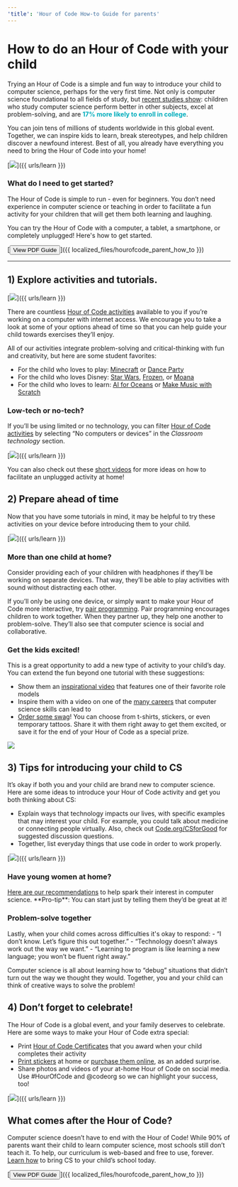```yaml
---
'title': 'Hour of Code How-to Guide for parents'
---
```


# How to do an Hour of Code with your child
Trying an Hour of Code is a simple and fun way to introduce your child to computer science, perhaps for the very first time. Not only is computer science foundational to all fields of study, but <a href="https://medium.com/@codeorg/cs-helps-students-outperform-in-school-college-and-workplace-66dd64a69536">recent studies show</a>: children who study computer science perform better in other subjects, excel at problem-solving, and are <font color="00adbc"><b>17% more likely to enroll in college</b></font>.

You can join tens of millions of students worldwide in this global event. Together, we can inspire kids to learn, break stereotypes, and help children discover a newfound interest. Best of all, you already have everything you need to bring the Hour of Code into your home!

[<img src="/images/fit-600/Marketing/mother-helping-her-daughter-use-a-laptop-4260325.jpg">]({{ urls/learn }})

<h3>What do I need to get started?</h3>
The Hour of Code is simple to run - even for beginners. You don’t need experience in computer science or teaching in order to facilitate a fun activity for your children that will get them both learning and laughing. 

You can try the Hour of Code with a computer, a tablet, a smartphone, or completely unplugged! Here's how to get started. 

[<button>View PDF Guide</button>]({{ localized_files/hourofcode_parent_how_to }})

***

## 1) Explore activities and tutorials. 

[<img src="/images/fit-600/tutorials.png">]({{ urls/learn }})

There are countless <a href="https://hourofcode.com/us/learn">Hour of Code activities</a> available to you if you’re working on a computer with internet access. We encourage you to take a look at some of your options ahead of time so that you can help guide your child towards exercises they’ll enjoy. 

All of our activities integrate problem-solving and critical-thinking with fun and creativity, but here are some student favorites: 

- For the child who loves to play: <a href="https://code.org/minecraft">Minecraft</a> or <a href="https://code.org/dance">Dance Party</a>
- For the child who loves Disney: <a href="https://code.org/starwars">Star Wars</a>, <a href="https://studio.code.org/s/frozen/lessons/1/levels/1">Frozen</a>, or <a href="https://partners.disney.com/hour-of-code?cds&cmp=vanity%7Cnatural%7Cus%7Cmoanahoc%7C">Moana</a>
- For the child who loves to learn: <a href="https://code.org/oceans">AI for Oceans</a> or <a href="https://scratch.mit.edu/projects/editor/?tutorial=music&utm_source=codeorg">Make Music with Scratch</a>

<h3>Low-tech or no-tech?</h3>
If you’ll be using limited or no technology, you can filter <a href="https://hourofcode.com/us/learn">Hour of Code activities</a> by selecting “No computers or devices” in the <em>Classroom technology</em> section.

[<img src="/images/fit-500/Marketing/filtering-activities-hoc.jpg">]({{ urls/learn }})

You can also check out these <a href="https://www.youtube.com/playlist?list=PLzdnOPI1iJNcpfa4LtbaIl35gqir_5XUu">short videos</a> for more ideas on how to facilitate an unplugged activity at home!

## 2) Prepare ahead of time
Now that you have some tutorials in mind, it may be helpful to try these activities on your device before introducing them to your child. 

[<img src="/images/fit-600/Marketing/father-and-children-looking-at-a-laptop-4260749.jpg">]({{ urls/learn }})

<h3>More than one child at home?</h3>
Consider providing each of your children with headphones if they’ll be working on separate devices. That way, they’ll be able to play activities with sound without distracting each other. 

If you’ll only be using one device, or simply want to make your Hour of Code more interactive, try <a href="https://www.youtube.com/watch?v=vgkahOzFH2Q">pair programming</a>. Pair programming encourages children to work together. When they partner up, they help one another to problem-solve. They’ll also see that computer science is social and collaborative.

<h3>Get the kids excited! </h3>
This is a great opportunity to add a new type of activity to your child’s day. You can extend the fun beyond one tutorial with these suggestions: 

- Show them an <a href="https://www.youtube.com/playlist?list=PLzdnOPI1iJNcadqJAZnbDYShie4gLZQQJ">inspirational video</a> that features one of their favorite role models
- Inspire them with a video on one of the <a href="https://www.youtube.com/playlist?list=PLzdnOPI1iJNfpD8i4Sx7U0y2MccnrNZuP">many careers</a> that computer science skills can lead to
- <a href="https://store.code.org/">Order some swag</a>! You can choose from t-shirts, stickers, or even temporary tattoos. Share it with them right away to get them excited, or save it for the end of your Hour of Code as a special prize. 

<a href="https://store.code.org/" target="_blank"><img src="/images/fit-500/Marketing/hourofcodestore.jpg"></a>

## 3) Tips for introducing your child to CS

It’s okay if both you and your child are brand new to computer science. Here are some ideas to introduce your Hour of Code activity and get you both thinking about CS:

- Explain ways that technology impacts our lives, with specific examples that may interest your child. For example, you could talk about medicine or connecting people virtually. Also, check out <a href="https://code.org/csforgood">Code.org/CSforGood</a> for suggested discussion questions.
- Together, list everyday things that use code in order to work properly.

[<img src="/images/fit-600/Marketing/girl-sitting-on-sofa-while-using-tablet-computer-4144035.jpg">]({{ urls/learn }})

<h3>Have young women at home?</h3>
<a href="https://code.org/girls">Here are our recommendations</a> to help spark their interest in computer science. **Pro-tip**: You can start just by telling them they’d be great at it! 

<h3>Problem-solve together</h3>
Lastly, when your child comes across difficulties it's okay to respond:
- “I don’t know. Let’s figure this out together.”
- “Technology doesn’t always work out the way we want.”
- “Learning to program is like learning a new language; you won’t be fluent right away.”

Computer science is all about learning how to “debug” situations that didn’t turn out the way we thought they would. Together, you and your child can think of creative ways to solve the problem!


## 4) Don’t forget to celebrate!

The Hour of Code is a global event, and your family deserves to celebrate. Here are some ways to make your Hour of Code extra special: 

- Print <a href="https://staging.code.org/certificates">Hour of Code Certificates</a> that you award when your child completes their activity 
- <a href="https://staging.hourofcode.com/us/promote/resources#stickers">Print stickers</a> at home or <a href="https://store.code.org/">purchase them online</a>, as an added surprise. 
- Share photos and videos of your at-home Hour of Code on social media. Use #HourOfCode and @codeorg so we can highlight your success, too!

[<img src="/images/fit-600/Marketing/g8TUlHzF.jpeg">]({{ urls/learn }})

<h2>What comes after the Hour of Code?</h2>

Computer science doesn’t have to end with the Hour of Code! While 90% of parents want their child to learn computer science, most schools still don’t teach it. To help, our curriculum is web-based and free to use, forever. <a href="https://code.org/yourschool">Learn how</a> to bring CS to your child’s school today.

[<button>View PDF Guide</button>]({{ localized_files/hourofcode_parent_how_to }})
